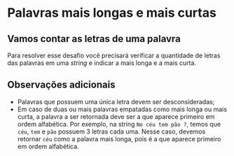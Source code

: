# Palavras mais longas e mais curtas

## Vamos contar as letras de uma palavra

Para resolver esse desafio você precisará verificar a quantidade de letras das
palavras em uma *string* e indicar a mais longa e a mais curta.

## Observações adicionais

- Palavras que possuem uma única letra devem ser desconsideradas;
- Em caso de duas ou mais palavras empatadas como mais longa ou mais curta, a palavra a ser retornada deve ser a que aparece primeiro em ordem alfabética. Por exemplo, na string `No céu tem pão ?`, temos que `céu`, `tem` e `pão` possuem 3 letras cada uma. Nesse caso, devemos retornar `céu` como a palavra mais longa, pois é a que aparece primeiro em ordem alfabética.
